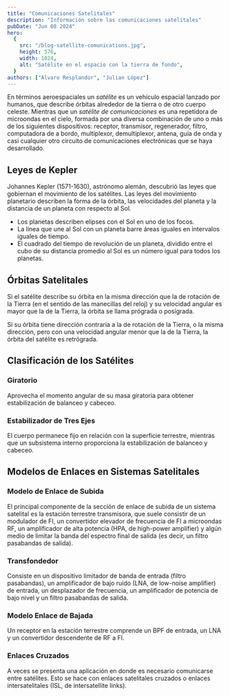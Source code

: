 ```yaml
---
title: "Comunicaciones Satelitales"
description: "Información sobre las comunicaciones satelitales"
pubDate: "Jun 08 2024"
hero:
  {
    src: "/blog-satellite-comunications.jpg",
    height: 576,
    width: 1024,
    alt: "Satélite en el espacio con la tierra de fondo",
  }
authors: ["Alvaro Resplandor", "Julian López"]
---
```


En términos aeroespaciales un _satélite_ es un vehículo espacial lanzado por humanos, que describe órbitas alrededor de la tierra o de otro cuerpo celeste. Mientras que un _satélite de comunicaciones_ es una repetidora de microondas en el cielo, formada por una diversa combinación de uno o más de los siguientes dispositivos: receptor, transmisor, regenerador, filtro, computadora de a bordo, multiplexor, demultiplexor, antena, guía de onda y casi cualquier otro circuito de comunicaciones electrónicas que se haya desarrollado.

## Leyes de Kepler

Johannes Kepler (1571-1630), astrónomo alemán, descubrió las leyes que gobiernan el movimiento de los satélites. Las leyes del movimiento planetario describen la forma de la órbita, las velocidades del planeta y la distancia de un planeta con respecto al Sol.

- Los planetas describen elipses con el Sol en uno de los focos.
- La línea que une al Sol con un planeta barre áreas iguales en intervalos iguales de tiempo.
- El cuadrado del tiempo de revolución de un planeta, dividido entre el cubo de su distancia promedio al Sol es un número igual para todos los planetas.

## Órbitas Satelitales

Si el satélite describe su órbita en la misma dirección que la de rotación de la Tierra (en el sentido de las manecillas del reloj) y su velocidad angular es mayor que la de la Tierra, la órbita se llama prógrada o posígrada.

Si su órbita tiene dirección contraria a la de rotación de la Tierra, o la misma dirección, pero con una velocidad angular menor que la de la Tierra, la órbita del satélite es retrógrada.

## Clasificación de los Satélites

### Giratorio

Aprovecha el momento angular de su masa giratoria para obtener estabilización de balanceo y cabeceo.

### Estabilizador de Tres Ejes

El cuerpo permanece fijo en relación con la superficie terrestre, mientras que un subsistema interno proporciona la estabilización de balanceo y cabeceo.

## Modelos de Enlaces en Sistemas Satelitales

### Modelo de Enlace de Subida

El principal componente de la sección de enlace de subida de un sistema satelital es la estación terrestre transmisora, que suele consistir de un modulador de FI, un convertidor elevador de frecuencia de FI a microondas RF, un amplificador de alta potencia (HPA, de high-power amplifier) y algún medio de limitar la banda del espectro final de salida (es decir, un filtro pasabandas de salida).

### Transfondedor

Consiste en un dispositivo limitador de banda de entrada (filtro pasabandas), un amplificador de bajo ruido (LNA, de low-noise amplifier) de entrada, un desplazador de frecuencia, un amplificador de potencia de bajo nivel y un filtro pasabandas de salida.

### Modelo Enlace de Bajada

Un receptor en la estación terrestre comprende un BPF de entrada, un LNA y un convertidor descendente de RF a FI.

### Enlaces Cruzados

A veces se presenta una aplicación en donde es necesario comunicarse entre satélites. Esto se hace con enlaces satelitales cruzados o enlaces intersatelitales (ISL, de intersatellite links).
